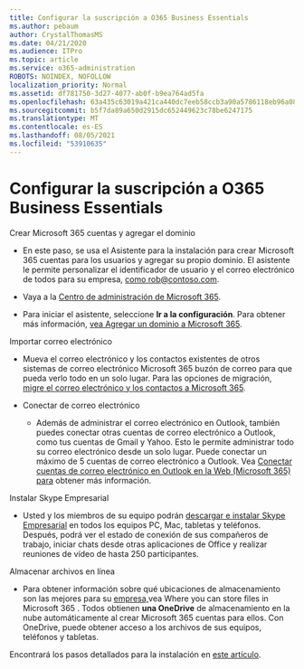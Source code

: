 ```yaml
---
title: Configurar la suscripción a O365 Business Essentials
ms.author: pebaum
author: CrystalThomasMS
ms.date: 04/21/2020
ms.audience: ITPro
ms.topic: article
ms.service: o365-administration
ROBOTS: NOINDEX, NOFOLLOW
localization_priority: Normal
ms.assetid: df781750-3d27-4077-ab0f-b9ea764ad5fa
ms.openlocfilehash: 63a435c63019a421ca440dc7eeb58ccb3a90a5786118eb96a081f60a10e7d0b8
ms.sourcegitcommit: b5f7da89a650d2915dc652449623c78be6247175
ms.translationtype: MT
ms.contentlocale: es-ES
ms.lasthandoff: 08/05/2021
ms.locfileid: "53910635"
---
```

# <a name="setting-up-your-o365-business-essentials-subscription"></a>Configurar la suscripción a O365 Business Essentials

Crear Microsoft 365 cuentas y agregar el dominio
  
- En este paso, se usa el Asistente para la instalación para crear Microsoft 365 cuentas para los usuarios y agregar su propio dominio. El asistente le permite personalizar el identificador de usuario y el correo electrónico de todos para su empresa, [como rob@contoso.com](mailto:rob@contoso.com).
    
- Vaya a la [Centro de administración de Microsoft 365](https://login.partner.microsoftonline.cn/).
    
- Para iniciar el asistente, seleccione **Ir a la configuración**. Para obtener más información, [vea Agregar un dominio a Microsoft 365](https://docs.microsoft.com/microsoft-365/admin/setup/add-domain).
    
Importar correo electrónico
  
- Mueva el correo electrónico y los contactos existentes de otros sistemas de correo electrónico Microsoft 365 buzón de correo para que pueda verlo todo en un solo lugar. Para las opciones de migración, [migre el correo electrónico y los contactos a Microsoft 365](https://docs.microsoft.com/microsoft-365/admin/setup/migrate-email-and-contacts-admin).
    
- Conectar de correo electrónico
    
  - Además de administrar el correo electrónico en Outlook, también puedes conectar otras cuentas de correo electrónico a Outlook, como tus cuentas de Gmail y Yahoo. Esto le permite administrar todo su correo electrónico desde un solo lugar. Puede conectar un máximo de 5 cuentas de correo electrónico a Outlook. Vea [Conectar cuentas de correo electrónico en Outlook en la Web (Microsoft 365) para](https://support.office.com/Article/Connect-email-accounts-in-Outlook-on-the-web-Office-365-d7012ff0-924f-4f78-8aca-c3912d886c4d) obtener más información. 
    
Instalar Skype Empresarial
  
- Usted y los miembros de su equipo podrán [descargar e instalar Skype Empresarial](https://support.office.com/Article/download-and-install-Skype-for-Business-8a0d4da8-9d58-44f9-9759-5c8f340cb3fb) en todos los equipos PC, Mac, tabletas y teléfonos. Después, podrá ver el estado de conexión de sus compañeros de trabajo, iniciar chats desde otras aplicaciones de Office y realizar reuniones de vídeo de hasta 250 participantes. 
    
Almacenar archivos en línea
  
- Para obtener información sobre qué ubicaciones de almacenamiento son las mejores para su [empresa,](https://support.office.com/article/c7c20284-bc94-47f4-9728-d28e9daf0790.aspx)vea Where you can store files in Microsoft 365 . Todos obtienen **una OneDrive** de almacenamiento en la nube automáticamente al crear Microsoft 365 cuentas para ellos. Con OneDrive, puede obtener acceso a los archivos de sus equipos, teléfonos y tabletas. 
    
Encontrará los pasos detallados para la instalación en [este artículo](https://docs.microsoft.com/microsoft-365/admin/setup/setup).
  

